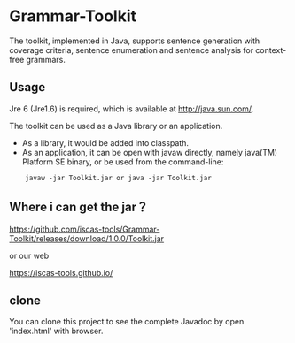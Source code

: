# Grammar-Toolkit
The toolkit, implemented in Java, supports sentence generation with coverage criteria, sentence enumeration and sentence analysis for context-free grammars.

## Usage

 Jre 6 (Jre1.6) is required, which is available at http://java.sun.com/.

 The toolkit can be used as a Java library or an application.

* As a library, it would be added into classpath.
* As an application, it can be open with javaw directly, namely java(TM) Platform SE binary,
or be used from the command-line:
```{r, engine='bash', count_lines}
    javaw -jar Toolkit.jar or java -jar Toolkit.jar
```
## Where i can get the jar？
https://github.com/iscas-tools/Grammar-Toolkit/releases/download/1.0.0/Toolkit.jar 

or our web

https://iscas-tools.github.io/
## clone

You can clone this project to see the complete Javadoc by open 'index.html' with browser.
